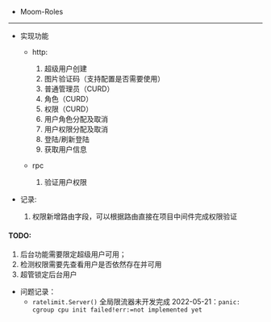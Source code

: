 * Moom-Roles
---

* 实现功能
    * http:
        1. 超级用户创建
        2. 图片验证码（支持配置是否需要使用）
        3. 普通管理员（CURD）
        4. 角色（CURD）
        5. 权限（CURD）
        6. 用户角色分配及取消
        7. 用户权限分配及取消
        8. 登陆/刷新登陆
        9. 获取用户信息

    * rpc
        1. 验证用户权限


* 记录:
    1. 权限新增路由字段，可以根据路由直接在项目中间件完成权限验证



#### TODO:
1. 后台功能需要限定超级用户可用；
2. 检测权限需要先查看用户是否依然存在并可用
3. 超管锁定后台用户





* 问题记录：
    * `ratelimit.Server()` 全局限流器未开发完成 2022-05-21：`panic: cgroup cpu init failed!err:=not implemented yet`
